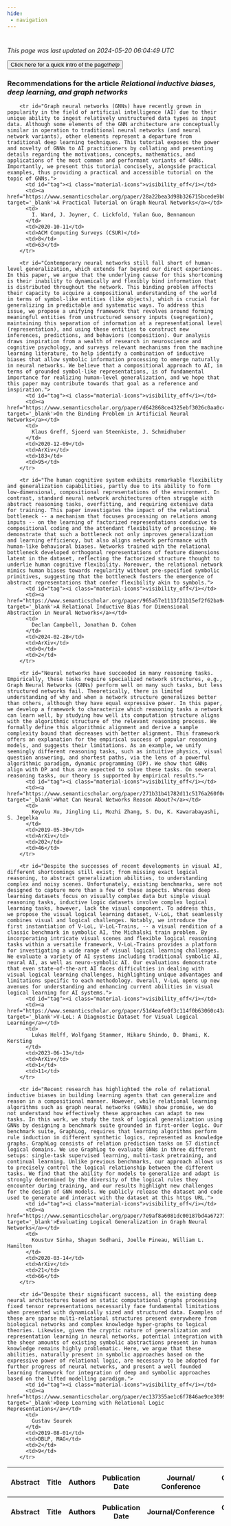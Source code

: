 ```yaml
---
hide:
 - navigation
---
```

<!DOCTYPE html>
#
<html lang="en">
<head>
  <meta charset="utf-8">
</head>

<body>
  <p>
  <i class="footer">This page was last updated on 2024-05-20 06:04:49 UTC</i>
  </p>
  
  <div class="note info" onclick="startIntro()">
    <p>
      <button type="button" class="buttons">
        <div style="display: flex; align-items: center;">
        Click here for a quick intro of the page! <i class="material-icons">help</i>
        </div>
      </button>
    </p>
  </div>

  <p>
  <h3 data-intro='Recommendations for the article'>
    Recommendations for the article <i>Relational inductive biases, deep learning, and graph networks</i>
  </h3>
  <table id="table1" class="display wrap" style="width:100%">
  <thead>
    <tr>
        <th data-intro='Click to view the abstract (if available)'>Abstract</th>
        <th>Title</th>
        <th>Authors</th>
        <th>Publication Date</th>
        <th>Journal/ Conference</th>
        <th>Citation count</th>
        <th data-intro='Highest h-index among the authors'>Highest h-index</th>
    </tr>
  </thead>
  <tbody>
    
        <tr id="Graph neural networks (GNNs) have recently grown in popularity in the field of artificial intelligence (AI) due to their unique ability to ingest relatively unstructured data types as input data. Although some elements of the GNN architecture are conceptually similar in operation to traditional neural networks (and neural network variants), other elements represent a departure from traditional deep learning techniques. This tutorial exposes the power and novelty of GNNs to AI practitioners by collating and presenting details regarding the motivations, concepts, mathematics, and applications of the most common and performant variants of GNNs. Importantly, we present this tutorial concisely, alongside practical examples, thus providing a practical and accessible tutorial on the topic of GNNs.">
          <td id="tag"><i class="material-icons">visibility_off</i></td>
          <td><a href="https://www.semanticscholar.org/paper/28a22bea3d98b326715bcede9b0216d3f788e1b8" target='_blank'>A Practical Tutorial on Graph Neural Networks</a></td>
          <td>
            I. Ward, J. Joyner, C. Lickfold, Yulan Guo, Bennamoun
          </td>
          <td>2020-10-11</td>
          <td>ACM Computing Surveys (CSUR)</td>
          <td>8</td>
          <td>63</td>
        </tr>
    
        <tr id="Contemporary neural networks still fall short of human-level generalization, which extends far beyond our direct experiences. In this paper, we argue that the underlying cause for this shortcoming is their inability to dynamically and flexibly bind information that is distributed throughout the network. This binding problem affects their capacity to acquire a compositional understanding of the world in terms of symbol-like entities (like objects), which is crucial for generalizing in predictable and systematic ways. To address this issue, we propose a unifying framework that revolves around forming meaningful entities from unstructured sensory inputs (segregation), maintaining this separation of information at a representational level (representation), and using these entities to construct new inferences, predictions, and behaviors (composition). Our analysis draws inspiration from a wealth of research in neuroscience and cognitive psychology, and surveys relevant mechanisms from the machine learning literature, to help identify a combination of inductive biases that allow symbolic information processing to emerge naturally in neural networks. We believe that a compositional approach to AI, in terms of grounded symbol-like representations, is of fundamental importance for realizing human-level generalization, and we hope that this paper may contribute towards that goal as a reference and inspiration.">
          <td id="tag"><i class="material-icons">visibility_off</i></td>
          <td><a href="https://www.semanticscholar.org/paper/d642868ce4325ebf3026c0aa0c497a079f112a8d" target='_blank'>On the Binding Problem in Artificial Neural Networks</a></td>
          <td>
            Klaus Greff, Sjoerd van Steenkiste, J. Schmidhuber
          </td>
          <td>2020-12-09</td>
          <td>ArXiv</td>
          <td>183</td>
          <td>95</td>
        </tr>
    
        <tr id="The human cognitive system exhibits remarkable flexibility and generalization capabilities, partly due to its ability to form low-dimensional, compositional representations of the environment. In contrast, standard neural network architectures often struggle with abstract reasoning tasks, overfitting, and requiring extensive data for training. This paper investigates the impact of the relational bottleneck -- a mechanism that focuses processing on relations among inputs -- on the learning of factorized representations conducive to compositional coding and the attendant flexibility of processing. We demonstrate that such a bottleneck not only improves generalization and learning efficiency, but also aligns network performance with human-like behavioral biases. Networks trained with the relational bottleneck developed orthogonal representations of feature dimensions latent in the dataset, reflecting the factorized structure thought to underlie human cognitive flexibility. Moreover, the relational network mimics human biases towards regularity without pre-specified symbolic primitives, suggesting that the bottleneck fosters the emergence of abstract representations that confer flexibility akin to symbols.">
          <td id="tag"><i class="material-icons">visibility_off</i></td>
          <td><a href="https://www.semanticscholar.org/paper/965a57e1113f21b15ef2f62ba94f4e3db890e68c" target='_blank'>A Relational Inductive Bias for Dimensional Abstraction in Neural Networks</a></td>
          <td>
            Declan Campbell, Jonathan D. Cohen
          </td>
          <td>2024-02-28</td>
          <td>ArXiv</td>
          <td>0</td>
          <td>2</td>
        </tr>
    
        <tr id="Neural networks have succeeded in many reasoning tasks. Empirically, these tasks require specialized network structures, e.g., Graph Neural Networks (GNNs) perform well on many such tasks, but less structured networks fail. Theoretically, there is limited understanding of why and when a network structure generalizes better than others, although they have equal expressive power. In this paper, we develop a framework to characterize which reasoning tasks a network can learn well, by studying how well its computation structure aligns with the algorithmic structure of the relevant reasoning process. We formally define this algorithmic alignment and derive a sample complexity bound that decreases with better alignment. This framework offers an explanation for the empirical success of popular reasoning models, and suggests their limitations. As an example, we unify seemingly different reasoning tasks, such as intuitive physics, visual question answering, and shortest paths, via the lens of a powerful algorithmic paradigm, dynamic programming (DP). We show that GNNs align with DP and thus are expected to solve these tasks. On several reasoning tasks, our theory is supported by empirical results.">
          <td id="tag"><i class="material-icons">visibility_off</i></td>
          <td><a href="https://www.semanticscholar.org/paper/271b31b41782d11c5176a260f0ecdf2611b21e77" target='_blank'>What Can Neural Networks Reason About?</a></td>
          <td>
            Keyulu Xu, Jingling Li, Mozhi Zhang, S. Du, K. Kawarabayashi, S. Jegelka
          </td>
          <td>2019-05-30</td>
          <td>ArXiv</td>
          <td>202</td>
          <td>46</td>
        </tr>
    
        <tr id="Despite the successes of recent developments in visual AI, different shortcomings still exist; from missing exact logical reasoning, to abstract generalization abilities, to understanding complex and noisy scenes. Unfortunately, existing benchmarks, were not designed to capture more than a few of these aspects. Whereas deep learning datasets focus on visually complex data but simple visual reasoning tasks, inductive logic datasets involve complex logical learning tasks, however, lack the visual component. To address this, we propose the visual logical learning dataset, V-LoL, that seamlessly combines visual and logical challenges. Notably, we introduce the first instantiation of V-LoL, V-LoL-Trains, -- a visual rendition of a classic benchmark in symbolic AI, the Michalski train problem. By incorporating intricate visual scenes and flexible logical reasoning tasks within a versatile framework, V-LoL-Trains provides a platform for investigating a wide range of visual logical learning challenges. We evaluate a variety of AI systems including traditional symbolic AI, neural AI, as well as neuro-symbolic AI. Our evaluations demonstrate that even state-of-the-art AI faces difficulties in dealing with visual logical learning challenges, highlighting unique advantages and limitations specific to each methodology. Overall, V-LoL opens up new avenues for understanding and enhancing current abilities in visual logical learning for AI systems.">
          <td id="tag"><i class="material-icons">visibility_off</i></td>
          <td><a href="https://www.semanticscholar.org/paper/51d4eafe0f3c114f0b63060c43af4c02c0d71214" target='_blank'>V-LoL: A Diagnostic Dataset for Visual Logical Learning</a></td>
          <td>
            Lukas Helff, Wolfgang Stammer, Hikaru Shindo, D. Dhami, K. Kersting
          </td>
          <td>2023-06-13</td>
          <td>ArXiv</td>
          <td>1</td>
          <td>11</td>
        </tr>
    
        <tr id="Recent research has highlighted the role of relational inductive biases in building learning agents that can generalize and reason in a compositional manner. However, while relational learning algorithms such as graph neural networks (GNNs) show promise, we do not understand how effectively these approaches can adapt to new tasks. In this work, we study the task of logical generalization using GNNs by designing a benchmark suite grounded in first-order logic. Our benchmark suite, GraphLog, requires that learning algorithms perform rule induction in different synthetic logics, represented as knowledge graphs. GraphLog consists of relation prediction tasks on 57 distinct logical domains. We use GraphLog to evaluate GNNs in three different setups: single-task supervised learning, multi-task pretraining, and continual learning. Unlike previous benchmarks, our approach allows us to precisely control the logical relationship between the different tasks. We find that the ability for models to generalize and adapt is strongly determined by the diversity of the logical rules they encounter during training, and our results highlight new challenges for the design of GNN models. We publicly release the dataset and code used to generate and interact with the dataset at this https URL.">
          <td id="tag"><i class="material-icons">visibility_off</i></td>
          <td><a href="https://www.semanticscholar.org/paper/7e9af8a6081dc00187bd4a6727751d1721bd7816" target='_blank'>Evaluating Logical Generalization in Graph Neural Networks</a></td>
          <td>
            Koustuv Sinha, Shagun Sodhani, Joelle Pineau, William L. Hamilton
          </td>
          <td>2020-03-14</td>
          <td>ArXiv</td>
          <td>21</td>
          <td>66</td>
        </tr>
    
        <tr id="Despite their significant success, all the existing deep neural architectures based on static computational graphs processing fixed tensor representations necessarily face fundamental limitations when presented with dynamically sized and structured data. Examples of these are sparse multi-relational structures present everywhere from biological networks and complex knowledge hyper-graphs to logical theories. Likewise, given the cryptic nature of generalization and representation learning in neural networks, potential integration with the sheer amounts of existing symbolic abstractions present in human knowledge remains highly problematic. Here, we argue that these abilities, naturally present in symbolic approaches based on the expressive power of relational logic, are necessary to be adopted for further progress of neural networks, and present a well founded learning framework for integration of deep and symbolic approaches based on the lifted modelling paradigm.">
          <td id="tag"><i class="material-icons">visibility_off</i></td>
          <td><a href="https://www.semanticscholar.org/paper/ec137355ae1c6f7846ae9ce3099574812a9cfa47" target='_blank'>Deep Learning with Relational Logic Representations</a></td>
          <td>
            Gustav Sourek
          </td>
          <td>2019-08-01</td>
          <td>DBLP, MAG</td>
          <td>2</td>
          <td>9</td>
        </tr>
    
  </tbody>
  <tfoot>
    <tr>
        <th>Abstract</th>
        <th>Title</th>
        <th>Authors</th>
        <th>Publication Date</th>
        <th>Journal/Conference</th>
        <th>Citation count</th>
        <th>Highest h-index</th>
    </tr>
  </tfoot>
  </table>
  </p>

</body>

<script>
var dataTableOptions = {
        initComplete: function () {
        this.api()
            .columns()
            .every(function () {
                let column = this;
 
                // Create select element
                let select = document.createElement('select');
                select.add(new Option(''));
                column.footer().replaceChildren(select);
 
                // Apply listener for user change in value
                select.addEventListener('change', function () {
                    column
                        .search(select.value, {exact: true})
                        .draw();
                });

                // keep the width of the select element same as the column
                select.style.width = '100%';
 
                // Add list of options
                column
                    .data()
                    .unique()
                    .sort()
                    .each(function (d, j) {
                        select.add(new Option(d));
                    });
            });
    },
    scrollX: false,
    scrollCollapse: true,
    paging: true,
    fixedColumns: true,
    columnDefs: [
        {"className": "dt-center", "targets": "_all"},
        // set width for both columns 0 and 1 as 25%
        { width: '5%', targets: 0 },
        { width: '25%', targets: 1 },
        { width: '20%', targets: 2 },
        { width: '10%', targets: 3 },
        { width: '20%', targets: 4 }

      ],
    pageLength: 10,
    layout: {
        topStart: {
            buttons: ['copy', 'csv', 'excel', 'pdf', 'print']
        }
    }
  }
  new DataTable('#table1', dataTableOptions);
  
  var table = $('#table1').DataTable();
  $('#table1 tbody').on('click', 'td:first-child', function () {
    var tr = $(this).closest('tr');
    var row = table.row( tr );

    var rowId = tr.attr('id');
    // alert(rowId);

    if (row.child.isShown()) {
      // This row is already open - close it.
      row.child.hide();
      tr.removeClass('shown');
      tr.find('td:first-child').html('<i class="material-icons">visibility_off</i>');
    } else {
      // Open row.
      // row.child('foo').show();
      var content = '<div class="child-row-content"><strong>Abstract:</strong> ' + rowId + '</div>';
      row.child(content).show();
      tr.addClass('shown');
      tr.find('td:first-child').html('<i class="material-icons">visibility</i>');
    }
  });
</script>
<style>
  .child-row-content {
    text-align: justify;
    text-justify: inter-word;
    word-wrap: break-word; /* Ensure long words are broken */
    white-space: normal; /* Ensure text wraps to the next line */
    max-width: 100%; /* Ensure content does not exceed the table width */
    padding: 10px; /* Optional: add some padding for better readability */
    /* font size */
    font-size: small;
  }
</style>
</html>